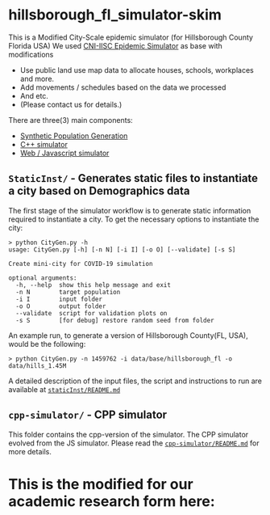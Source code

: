 # hillsborough_fl_simulator-skim
This is a Modified City-Scale epidemic simulator (for Hillsborough County Florida USA)
We used [CNI-IISC Epidemic Simulator](https://github.com/cni-iisc/epidemic-simulator) as base with modifications
* Use public land use map data to allocate houses, schools, workplaces and more.
* Add movements / schedules based on the data we processed
* And etc.
* (Please contact us for details.)

There are three(3) main components:
* [Synthetic Population Generation](staticInst/)
* [C++ simulator](cpp-simulator/)
* [Web / Javascript simulator](simulator/)

## `StaticInst/` - Generates static files to instantiate a city based on Demographics data
The first stage of the simulator workflow is to generate static information required to instantiate a city.  To get the necessary options to instantiate the city:

```
> python CityGen.py -h
usage: CityGen.py [-h] [-n N] [-i I] [-o O] [--validate] [-s S]

Create mini-city for COVID-19 simulation

optional arguments:
  -h, --help  show this help message and exit
  -n N        target population
  -i I        input folder
  -o O        output folder
  --validate  script for validation plots on
  -s S        [for debug] restore random seed from folder
```

An example run, to generate a version of Hillsborough County(FL, USA), would be the following:
```
> python CityGen.py -n 1459762 -i data/base/hillsborough_fl -o data/hills_1.45M
```

A detailed description of the input files, the script and instructions to run are available at [`staticInst/README.md`](staticInst/README.md)


## `cpp-simulator/` - CPP simulator
This folder contains the cpp-version of the simulator. The CPP simulator evolved from the JS simulator. 
Please read the  [`cpp-simulator/README.md`](cpp-simulator/README.md) for more details.

# This is the modified for our academic research form here:

